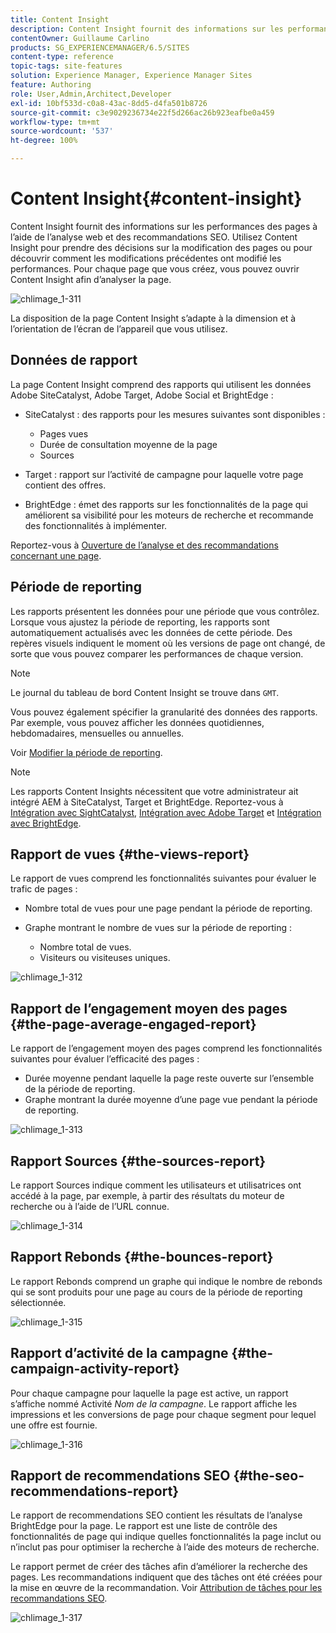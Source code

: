 ```yaml
---
title: Content Insight
description: Content Insight fournit des informations sur les performances des pages à l’aide de l’analyse Web et des recommandations d’optimisation pour les moteurs de recherche.
contentOwner: Guillaume Carlino
products: SG_EXPERIENCEMANAGER/6.5/SITES
content-type: reference
topic-tags: site-features
solution: Experience Manager, Experience Manager Sites
feature: Authoring
role: User,Admin,Architect,Developer
exl-id: 10bf533d-c0a8-43ac-8dd5-d4fa501b8726
source-git-commit: c3e9029236734e22f5d266ac26b923eafbe0a459
workflow-type: tm+mt
source-wordcount: '537'
ht-degree: 100%

---
```


# Content Insight{#content-insight}

Content Insight fournit des informations sur les performances des pages à l’aide de l’analyse web et des recommandations SEO. Utilisez Content Insight pour prendre des décisions sur la modification des pages ou pour découvrir comment les modifications précédentes ont modifié les performances. Pour chaque page que vous créez, vous pouvez ouvrir Content Insight afin d’analyser la page.

![chlimage_1-311](assets/chlimage_1-311.png)

La disposition de la page Content Insight s’adapte à la dimension et à l’orientation de l’écran de l’appareil que vous utilisez.

## Données de rapport

La page Content Insight comprend des rapports qui utilisent les données Adobe SiteCatalyst, Adobe Target, Adobe Social et BrightEdge :

* SiteCatalyst : des rapports pour les mesures suivantes sont disponibles :

   * Pages vues
   * Durée de consultation moyenne de la page
   * Sources

* Target : rapport sur l’activité de campagne pour laquelle votre page contient des offres.
* BrightEdge : émet des rapports sur les fonctionnalités de la page qui améliorent sa visibilité pour les moteurs de recherche et recommande des fonctionnalités à implémenter.

Reportez-vous à [Ouverture de l’analyse et des recommandations concernant une page](/help/sites-authoring/ci-analyze.md#opening-analytics-and-recommendations-for-a-page).

## Période de reporting

Les rapports présentent les données pour une période que vous contrôlez. Lorsque vous ajustez la période de reporting, les rapports sont automatiquement actualisés avec les données de cette période. Des repères visuels indiquent le moment où les versions de page ont changé, de sorte que vous pouvez comparer les performances de chaque version.

>[!NOTE]
>
>Le journal du tableau de bord Content Insight se trouve dans `GMT`.

Vous pouvez également spécifier la granularité des données des rapports. Par exemple, vous pouvez afficher les données quotidiennes, hebdomadaires, mensuelles ou annuelles.

Voir [Modifier la période de reporting](/help/sites-authoring/ci-analyze.md#changing-the-reporting-period).

>[!NOTE]
>
>Les rapports Content Insights nécessitent que votre administrateur ait intégré AEM à SiteCatalyst, Target et BrightEdge. Reportez-vous à [Intégration avec SightCatalyst](/help/sites-administering/adobeanalytics.md), [Intégration avec Adobe Target](/help/sites-administering/target.md) et [Intégration avec BrightEdge](/help/sites-administering/brightedge.md).

## Rapport de vues {#the-views-report}

Le rapport de vues comprend les fonctionnalités suivantes pour évaluer le trafic de pages :

* Nombre total de vues pour une page pendant la période de reporting.
* Graphe montrant le nombre de vues sur la période de reporting :

   * Nombre total de vues.
   * Visiteurs ou visiteuses uniques.

![chlimage_1-312](assets/chlimage_1-312.png)

## Rapport de l’engagement moyen des pages {#the-page-average-engaged-report}

Le rapport de l’engagement moyen des pages comprend les fonctionnalités suivantes pour évaluer l’efficacité des pages :

* Durée moyenne pendant laquelle la page reste ouverte sur l’ensemble de la période de reporting.
* Graphe montrant la durée moyenne d’une page vue pendant la période de reporting.

![chlimage_1-313](assets/chlimage_1-313.png)

## Rapport Sources {#the-sources-report}

Le rapport Sources indique comment les utilisateurs et utilisatrices ont accédé à la page, par exemple, à partir des résultats du moteur de recherche ou à l’aide de l’URL connue.

![chlimage_1-314](assets/chlimage_1-314.png)

## Rapport Rebonds {#the-bounces-report}

Le rapport Rebonds comprend un graphe qui indique le nombre de rebonds qui se sont produits pour une page au cours de la période de reporting sélectionnée.

![chlimage_1-315](assets/chlimage_1-315.png)

## Rapport d’activité de la campagne {#the-campaign-activity-report}

Pour chaque campagne pour laquelle la page est active, un rapport s’affiche nommé Activité *Nom de la campagne*. Le rapport affiche les impressions et les conversions de page pour chaque segment pour lequel une offre est fournie.

![chlimage_1-316](assets/chlimage_1-316.png)

## Rapport de recommendations SEO {#the-seo-recommendations-report}

Le rapport de recommendations SEO contient les résultats de l’analyse BrightEdge pour la page. Le rapport est une liste de contrôle des fonctionnalités de page qui indique quelles fonctionnalités la page inclut ou n’inclut pas pour optimiser la recherche à l’aide des moteurs de recherche.

Le rapport permet de créer des tâches afin d’améliorer la recherche des pages. Les recommandations indiquent que des tâches ont été créées pour la mise en œuvre de la recommandation. Voir [Attribution de tâches pour les recommandations SEO](/help/sites-authoring/ci-analyze.md#assigning-tasks-for-seo-recommendations).

![chlimage_1-317](assets/chlimage_1-317.png)
